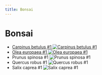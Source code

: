 ```yaml
---
title: Bonsai
---
```


# Bonsai

- [Carpinus betulus #1 ![Carpinus betulus #1](/bonsai/2020-07-17-carpinus-betulus-1.jpg)](/bonsai/carpinus-betulus-1)
- [Olea europaea #1 ![Olea europaea #1](/bonsai/2020-07-17-olea-europaea-1.jpg)](/bonsai/olea-europaea-1)
- Prunus spinosa #1 ![Prunus spinosa #1](/bonsai/2020-07-17-prunus-spinosa-1.jpg)
- Quercus robus #1 ![Quercus robus #1](/bonsai/2020-07-18-quercus-robur-1.jpg)
- Salix caprea #1 ![Salix caprea #1](/bonsai/2020-07-18-salix-caprea-1.jpg)
